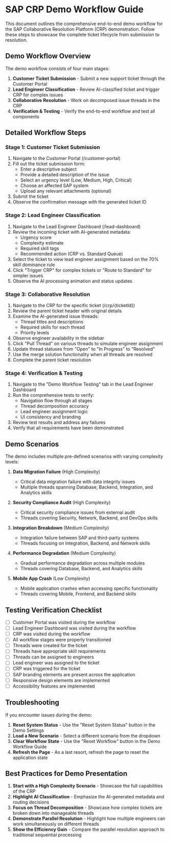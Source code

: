 # SAP CRP Demo Workflow Guide

This document outlines the comprehensive end-to-end demo workflow for the SAP Collaborative Resolution Platform (CRP) demonstration. Follow these steps to showcase the complete ticket lifecycle from submission to resolution.

## Demo Workflow Overview

The demo workflow consists of four main stages:

1. **Customer Ticket Submission** - Submit a new support ticket through the Customer Portal
2. **Lead Engineer Classification** - Review AI-classified ticket and trigger CRP for complex issues
3. **Collaborative Resolution** - Work on decomposed issue threads in the CRP
4. **Verification & Testing** - Verify the end-to-end workflow and test all components

## Detailed Workflow Steps

### Stage 1: Customer Ticket Submission

1. Navigate to the Customer Portal (/customer-portal)
2. Fill out the ticket submission form:
   - Enter a descriptive subject
   - Provide a detailed description of the issue
   - Select an urgency level (Low, Medium, High, Critical)
   - Choose an affected SAP system
   - Upload any relevant attachments (optional)
3. Submit the ticket
4. Observe the confirmation message with the generated ticket ID

### Stage 2: Lead Engineer Classification

1. Navigate to the Lead Engineer Dashboard (/lead-dashboard)
2. Review the incoming ticket with AI-generated metadata:
   - Urgency score
   - Complexity estimate
   - Required skill tags
   - Recommended action (CRP vs. Standard Queue)
3. Select the ticket to view lead engineer assignment based on the 70% skill dominance rule
4. Click "Trigger CRP" for complex tickets or "Route to Standard" for simpler issues
5. Observe the AI processing animation and status updates

### Stage 3: Collaborative Resolution

1. Navigate to the CRP for the specific ticket (/crp/{ticketId})
2. Review the parent ticket header with original details
3. Examine the AI-generated issue threads:
   - Thread titles and descriptions
   - Required skills for each thread
   - Priority levels
4. Observe engineer availability in the sidebar
5. Click "Pull Thread" on various threads to simulate engineer assignment
6. Update thread statuses from "Open" to "In Progress" to "Resolved"
7. Use the merge solution functionality when all threads are resolved
8. Complete the parent ticket resolution

### Stage 4: Verification & Testing

1. Navigate to the "Demo Workflow Testing" tab in the Lead Engineer Dashboard
2. Run the comprehensive tests to verify:
   - Navigation flow through all stages
   - Thread decomposition accuracy
   - Lead engineer assignment logic
   - UI consistency and branding
3. Review test results and address any failures
4. Verify that all requirements have been demonstrated

## Demo Scenarios

The demo includes multiple pre-defined scenarios with varying complexity levels:

1. **Data Migration Failure** (High Complexity)
   - Critical data migration failure with data integrity issues
   - Multiple threads spanning Database, Backend, Integration, and Analytics skills

2. **Security Compliance Audit** (High Complexity)
   - Critical security compliance issues from external audit
   - Threads covering Security, Network, Backend, and DevOps skills

3. **Integration Breakdown** (Medium Complexity)
   - Integration failure between SAP and third-party systems
   - Threads focusing on Integration, Backend, and Network skills

4. **Performance Degradation** (Medium Complexity)
   - Gradual performance degradation across multiple modules
   - Threads covering Database, Backend, and Analytics skills

5. **Mobile App Crash** (Low Complexity)
   - Mobile application crashes when accessing specific functionality
   - Threads covering Mobile, Frontend, and Backend skills

## Testing Verification Checklist

- [ ] Customer Portal was visited during the workflow
- [ ] Lead Engineer Dashboard was visited during the workflow
- [ ] CRP was visited during the workflow
- [ ] All workflow stages were properly transitioned
- [ ] Threads were created for the ticket
- [ ] Threads have appropriate skill requirements
- [ ] Threads can be assigned to engineers
- [ ] Lead engineer was assigned to the ticket
- [ ] CRP was triggered for the ticket
- [ ] SAP branding elements are present across the application
- [ ] Responsive design elements are implemented
- [ ] Accessibility features are implemented

## Troubleshooting

If you encounter issues during the demo:

1. **Reset System Status** - Use the "Reset System Status" button in the Demo Settings
2. **Load a New Scenario** - Select a different scenario from the dropdown
3. **Clear Workflow State** - Use the "Reset Workflow" button in the Demo Workflow Guide
4. **Refresh the Page** - As a last resort, refresh the page to reset the application state

## Best Practices for Demo Presentation

1. **Start with a High Complexity Scenario** - Showcase the full capabilities of the CRP
2. **Highlight AI Classification** - Emphasize the AI-generated metadata and routing decisions
3. **Focus on Thread Decomposition** - Showcase how complex tickets are broken down into manageable threads
4. **Demonstrate Parallel Resolution** - Highlight how multiple engineers can work simultaneously on different threads
5. **Show the Efficiency Gain** - Compare the parallel resolution approach to traditional sequential processing